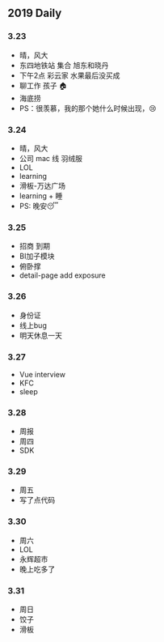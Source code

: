 ## 2019 Daily
### 3.23
* 晴，风大
* 东四地铁站 集合 旭东和晓丹
* 下午2点 彩云家 水果最后没买成
* 聊工作 孩子 🏠
* 海底捞 
* PS：很羡慕，我的那个她什么时候出现，😢
### 3.24
* 晴，风大
* 公司 mac 线 羽绒服
* LOL 
* learning
* 滑板-万达广场
* learning + 睡
* PS: 晚安😴
### 3.25
* 招商 到期
* BI加子模块 
* 俯卧撑
* detail-page add exposure
### 3.26
* 身份证
* 线上bug
* 明天休息一天
### 3.27
* Vue interview
* KFC
* sleep
### 3.28
* 周报
* 周四
* SDK
### 3.29
* 周五
* 写了点代码
### 3.30
* 周六
* LOL
* 永辉超市
* 晚上吃多了
### 3.31
* 周日
* 饺子
* 滑板





